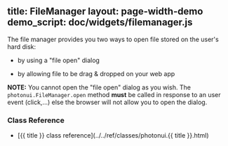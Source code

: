 title: FileManager
layout: page-width-demo
demo_script: doc/widgets/filemanager.js
---

The file manager provides you two ways to open file stored on the user's hard disk:

* by using a "file open" dialog

* by allowing file to be drag & dropped on your web app


__NOTE:__ You cannot open the "file open" dialog as you wish. The `photonui.FileManager.open` method **must** be called in response to an user event (click,...) else the browser will not allow you to open the dialog.


### Class Reference

* [{{ title }} class reference](../../ref/classes/photonui.{{ title }}.html)

